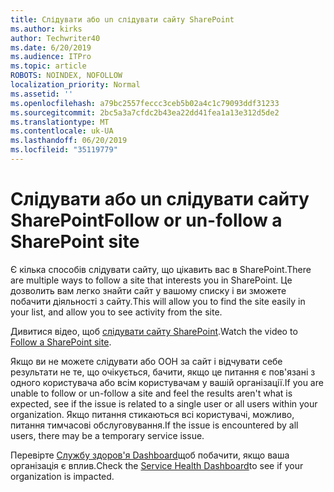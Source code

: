 ```yaml
---
title: Слідувати або un слідувати сайту SharePoint
ms.author: kirks
author: Techwriter40
ms.date: 6/20/2019
ms.audience: ITPro
ms.topic: article
ROBOTS: NOINDEX, NOFOLLOW
localization_priority: Normal
ms.assetid: ''
ms.openlocfilehash: a79bc2557feccc3ceb5b02a4c1c79093ddf31233
ms.sourcegitcommit: 2bc5a3a7cfdc2b43ea22dd41fea1a13e312d5de2
ms.translationtype: MT
ms.contentlocale: uk-UA
ms.lasthandoff: 06/20/2019
ms.locfileid: "35119779"
---
```

# <a name="follow-or-un-follow-a-sharepoint-site"></a><span data-ttu-id="c9b16-102">Слідувати або un слідувати сайту SharePoint</span><span class="sxs-lookup"><span data-stu-id="c9b16-102">Follow or un-follow a SharePoint site</span></span>

<span data-ttu-id="c9b16-103">Є кілька способів слідувати сайту, що цікавить вас в SharePoint.</span><span class="sxs-lookup"><span data-stu-id="c9b16-103">There are multiple ways to follow a site that interests you in SharePoint.</span></span> <span data-ttu-id="c9b16-104">Це дозволить вам легко знайти сайт у вашому списку і ви зможете побачити діяльності з сайту.</span><span class="sxs-lookup"><span data-stu-id="c9b16-104">This will allow you to find the site easily in your list, and allow you to see activity from the site.</span></span> 

<span data-ttu-id="c9b16-105">Дивитися відео, щоб [слідувати сайту SharePoint](https://support.office.com/en-us/article/Video-Follow-a-SharePoint-site-33DB6FA5-9528-45D7-BCC7-F9C1FAAACAE0).</span><span class="sxs-lookup"><span data-stu-id="c9b16-105">Watch the video to [Follow a SharePoint site](https://support.office.com/en-us/article/Video-Follow-a-SharePoint-site-33DB6FA5-9528-45D7-BCC7-F9C1FAAACAE0).</span></span> 

<span data-ttu-id="c9b16-106">Якщо ви не можете слідувати або ООН за сайт і відчувати себе результати не те, що очікується, бачити, якщо це питання є пов'язані з одного користувача або всім користувачам у вашій організації.</span><span class="sxs-lookup"><span data-stu-id="c9b16-106">If you are unable to follow or un-follow a site and feel the results aren't what is expected, see if the issue is related to a single user or all users within your organization.</span></span> <span data-ttu-id="c9b16-107">Якщо питання стикаються всі користувачі, можливо, питання тимчасові обслуговування.</span><span class="sxs-lookup"><span data-stu-id="c9b16-107">If the issue is encountered by all users, there may be a temporary service issue.</span></span> 

<span data-ttu-id="c9b16-108">Перевірте [Службу здоров'я Dashboard](https://admin.microsoft.com/AdminPortal/Home#/servicehealth)щоб побачити, якщо ваша організація є вплив.</span><span class="sxs-lookup"><span data-stu-id="c9b16-108">Check the [Service Health Dashboard](https://admin.microsoft.com/AdminPortal/Home#/servicehealth)to see if your organization is impacted.</span></span>
